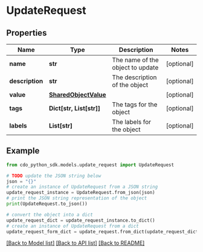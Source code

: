 # UpdateRequest


## Properties

Name | Type | Description | Notes
------------ | ------------- | ------------- | -------------
**name** | **str** | The name of the object to update | [optional] 
**description** | **str** | The description of the object | [optional] 
**value** | [**SharedObjectValue**](SharedObjectValue.md) |  | [optional] 
**tags** | **Dict[str, List[str]]** | The tags for the object | [optional] 
**labels** | **List[str]** | The labels for the object | [optional] 

## Example

```python
from cdo_python_sdk.models.update_request import UpdateRequest

# TODO update the JSON string below
json = "{}"
# create an instance of UpdateRequest from a JSON string
update_request_instance = UpdateRequest.from_json(json)
# print the JSON string representation of the object
print(UpdateRequest.to_json())

# convert the object into a dict
update_request_dict = update_request_instance.to_dict()
# create an instance of UpdateRequest from a dict
update_request_form_dict = update_request.from_dict(update_request_dict)
```
[[Back to Model list]](../README.md#documentation-for-models) [[Back to API list]](../README.md#documentation-for-api-endpoints) [[Back to README]](../README.md)


